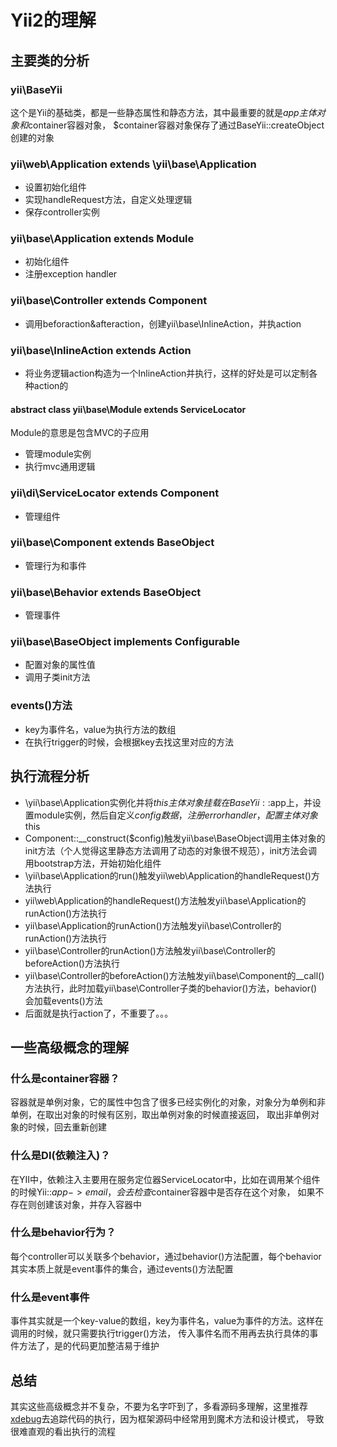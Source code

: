 # Yii2的理解

## 主要类的分析

### yii\BaseYii
这个是Yii的基础类，都是一些静态属性和静态方法，其中最重要的就是$app主体对象和$container容器对象，
$container容器对象保存了通过BaseYii::createObject创建的对象

### **yii\web\Application** extends \yii\base\Application

- 设置初始化组件
- 实现handleRequest方法，自定义处理逻辑
- 保存controller实例

### **yii\base\Application** extends Module

- 初始化组件
- 注册exception handler

### **yii\base\Controller** extends Component

- 调用beforaction&afteraction，创建yii\base\InlineAction，并执action

### **yii\base\InlineAction** extends Action

- 将业务逻辑action构造为一个InlineAction并执行，这样的好处是可以定制各种action的

#### **abstract class yii\base\Module** extends ServiceLocator
Module的意思是包含MVC的子应用
- 管理module实例
- 执行mvc通用逻辑

### **yii\di\ServiceLocator** extends Component

- 管理组件

### **yii\base\Component** extends BaseObject
- 管理行为和事件

### **yii\base\Behavior** extends BaseObject

- 管理事件

### **yii\base\BaseObject** implements Configurable

- 配置对象的属性值
- 调用子类init方法

### events()方法

- key为事件名，value为执行方法的数组
- 在执行trigger的时候，会根据key去找这里对应的方法

## 执行流程分析

- \yii\base\Application实例化并将$this主体对象挂载在BaseYii::$app上，并设置module实例，然后自定义$config数据，注册errorhandler，配置主体对象$this
- Component::__construct($config)触发yii\base\BaseObject调用主体对象的init方法（个人觉得这里静态方法调用了动态的对象很不规范），init方法会调用bootstrap方法，开始初始化组件
- \yii\base\Application的run()触发yii\web\Application的handleRequest()方法执行
- yii\web\Application的handleRequest()方法触发yii\base\Application的runAction()方法执行
- yii\base\Application的runAction()方法触发yii\base\Controller的runAction()方法执行
- yii\base\Controller的runAction()方法触发yii\base\Controller的beforeAction()方法执行
- yii\base\Controller的beforeAction()方法触发yii\base\Component的__call()方法执行，此时加载yii\base\Controller子类的behavior()方法，behavior()会加载events()方法
- 后面就是执行action了，不重要了。。。

## 一些高级概念的理解

### 什么是container容器？

容器就是单例对象，它的属性中包含了很多已经实例化的对象，对象分为单例和非单例，在取出对象的时候有区别，取出单例对象的时候直接返回，
取出非单例对象的时候，回去重新创建

### 什么是DI(依赖注入)？

在YII中，依赖注入主要用在服务定位器ServiceLocator中，比如在调用某个组件的时候Yii::$app->email，会去检查$container容器中是否存在这个对象，
如果不存在则创建该对象，并存入容器中

### 什么是behavior行为？

每个controller可以关联多个behavior，通过behavior()方法配置，每个behavior其实本质上就是event事件的集合，通过events()方法配置

### 什么是event事件

事件其实就是一个key-value的数组，key为事件名，value为事件的方法。这样在调用的时候，就只需要执行trigger()方法，
传入事件名而不用再去执行具体的事件方法了，是的代码更加整洁易于维护

## 总结

其实这些高级概念并不复杂，不要为名字吓到了，多看源码多理解，这里推荐[xdebug](https://xdebug.org/)去追踪代码的执行，因为框架源码中经常用到魔术方法和设计模式，
导致很难直观的看出执行的流程
